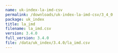 ```yaml
---
name: uk-index-la-imd-csv
permalink: /downloads/uk-index-la-imd-csv/3_4_0
package: uk_index
title: la_imd
filename: la_imd.csv
version: 3.4.0
full_version: 3.4.0
file: /data/uk_index/3.4.0/la_imd.csv
---
```

